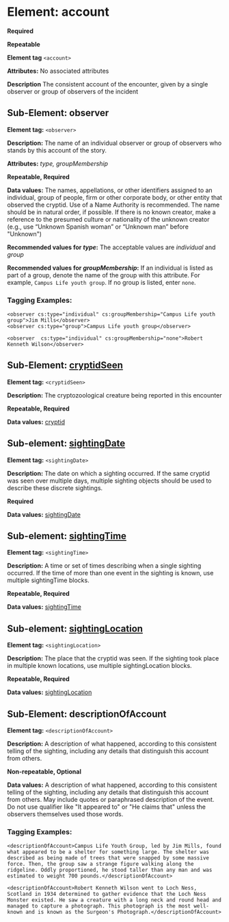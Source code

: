 # Element: account

**Required**

**Repeatable**

**Element tag** `<account>`

**Attributes:** No associated attributes

**Description** The consistent account of the encounter, given by a single observer or group of observers of the incident

## Sub-Element: observer
**Element tag:** `<observer>`

**Description:** The name of an individual observer or group of observers who stands by this account of the story.

**Attributes:** *type, groupMembership*

**Repeatable, Required**

**Data values:**  The names, appellations, or other identifiers assigned to an individual, group of people, firm or other corporate body, or other entity that observed the cryptid. Use of a Name Authority is recommended. The name should be in natural order, if possible.  If there is no known creator, make a reference to the presumed culture or nationality of the unknown creator (e.g., use “Unknown Spanish woman” or “Unknown man” before "Unknown")


**Recommended values for *type*:** The acceptable values are *individual* and *group*

**Recommended values for *groupMembership*:** If an individual is listed as part of a group, denote the name of the group with this attribute. For example, `Campus Life youth group`. If no group is listed, enter `none`.

### Tagging Examples:
```
<observer cs:type="individual" cs:groupMembership="Campus Life youth group">Jim Mills</observer>
<observer cs:type="group">Campus Life youth group</observer>
```
```
<observer  cs:type="individual" cs:groupMembership="none">Robert Kenneth Wilson</observer>
```

## Sub-Element: [cryptidSeen](cryptid.md)

**Element tag:** `<cryptidSeen>`

**Description:** The cryptozoological creature being reported in this encounter

**Repeatable, Required**

**Data values:** [cryptid](cryptid.md)


## Sub-element: [sightingDate](date.md)
**Element tag:** `<sightingDate>`

**Description:** The date on which a sighting occurred. If the same cryptid was seen over multiple days, multiple sighting objects should be used to describe these discrete sightings.

**Required** 

**Data values:** [sightingDate](sightingDate.md)


## Sub-element: [sightingTime](time.md)
**Element tag:** `<sightingTime>`

**Description:** A time or set of times describing when a single sighting occurred. If the time of more than one event in the sighting is known, use multiple sightingTime blocks.

**Repeatable, Required** 

**Data values:** [sightingTime](sightingTime.md)


## Sub-element: [sightingLocation](location.md)
**Element tag:** `<sightingLocation>`

**Description:** The place that the cryptid was seen. If the sighting took place in multiple known locations, use multiple sightingLocation blocks.

**Repeatable, Required** 

**Data values:** [sightingLocation](sightingLocation.md)


## Sub-Element: descriptionOfAccount

**Element tag:** `<descriptionOfAccount>`

**Description:** A description of what happened, according to this consistent telling of the sighting, including any details that distinguish this account from others.

**Non-repeatable, Optional**

**Data values:** A description of what happened, according to this consistent telling of the sighting, including any details that distinguish this account from others. May include quotes or paraphrased description of the event. Do not use qualifier like "It appeared to" or "He claims that" unless the observers themselves used those words.

### Tagging Examples:
```
<descriptionOfAccount>Campus Life Youth Group, led by Jim Mills, found what appeared to be a shelter for something large. The shelter was described as being made of trees that were snapped by some massive force. Then, the group saw a strange figure walking along the ridgeline. Oddly proportioned, he stood taller than any man and was estimated to weight 700 pounds.</descriptionOfAccount>
```

```
<descriptionOfAccount>Robert Kenneth Wilson went to Loch Ness, Scotland in 1934 determined to gather evidence that the Loch Ness Monster existed. He saw a creature with a long neck and round head and managed to capture a photograph. This photograph is the most well-known and is known as the Surgeon's Photograph.</descriptionOfAccount>
```